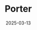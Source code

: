 ---  
layout: startup_page  
title: "Porter"  
id: "porter.run"  
permalink: "/porterporter.run03132025/"  
website: "https://porter.run/"  
funding_round: "Growth Financing"  
funding_amount: ""  
investors: "Eir Partners"  
about: "Porter is a healthcare IT and services platform focused on care and coverage coordination, optimizing outcomes and member experience. The platform uses technology and AI to streamline care coordination, addressing barriers to follow-up treatment and improving patient outcomes. Porter's Care Guide team helps members navigate the healthcare system and connects them with in-home care services."  
markets: "Technology, Information and Internet"  
hq: "New York, New York, United States"  
founded_year: ""  
linkedin: "https://www.linkedin.com/company/porterrun"  
twitter: ""  
instagram: ""  
facebook: ""  
crunchbase: ""  
pitchbook: ""  

date_display: "13-Mar-2025"  
date: "2025-03-13"

# SEO Optimization  
meta_title: "Porter - Growth Financing"  
meta_description: "Porter, Porter is a healthcare IT and services platform focused on care and coverage coordination, optimizing outcomes and member experience. The platform use..."  
meta_keywords: "Porter, Technology, Information and Internet, Growth Financing funding"  
canonical_url: "https://startup.projectstartups.com/porterporter.run03132025/"  
---